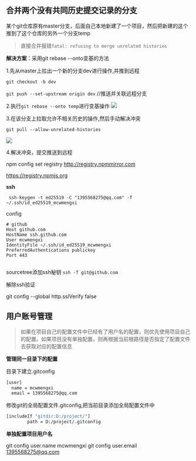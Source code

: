 

## 合并两个没有共同历史提交记录的分支

某个git仓库原有master分支，后面自己本地新建了一个项目，然后把新建的这个推到了这个仓库的另外一个分支temp

>直接合并报错`fatal: refusing to merge unrelated histories`

**解决方案**：采用git rebase --onto变基的方法

1.先从master上拉出一个新的分支dev进行操作,并推到远程

`git checkout -b dev`

`git push --set-upstream origin dev` //推送并关联远程分支

2.执行`git rebase --onto temp`进行变基操作
![](https://img-blog.csdnimg.cn/32c39134241b44d9bfa92adcc67dea45.png)



3.在该分支上拉取允许不相关历史的操作,然后手动解决冲突

`git pull --allow-unrelated-histories`

![](https://img-blog.csdnimg.cn/e8ec89309aaf4844a74889efab64fde6.png)

4.解决冲突，提交推送到远程



npm config set registry http://registry.npmmirror.com

https://registry.npmjs.org

**ssh**

` ssh-keygen -t ed25519 -C "1395568275@qq.com" -f ~/.ssh/id_ed25519_mcwmengxi`

config
```
# github
Host github.com
HostName ssh.github.com
User mcwmengxi
IdentityFile ~/.ssh/id_ed25519_mcwmengxi
PreferredAuthentications publickey
Port 443


```
sourcetree添加ssh秘钥
`ssh -T git@github.com`


解除ssh验证

git config --global http.sslVerify false


## 用户账号管理
>如果在项目自己的配置文件中已经有了用户名的配置，则优先使用项目自己的配置。如果项目没有单独配置，则再根据当前根路径是否指定了配置文件去获取对应的配置信息


**管理同一目录下的配置**

目录下建立.gitconfig
```bash
[user]
  name = mcwmengxi
  email = 1395568275@qq.com
```

修改git的全局配置文件.gitconfig,把当前目录添加全局配置文件中
```bash
[includeIf "gitdir:D:/project/"]
        path = D:/project/.gitconfig
```

**单独配置项目用户名**

git config user.name mcwmengxi 
git config user.email 1395568275@qq.com 